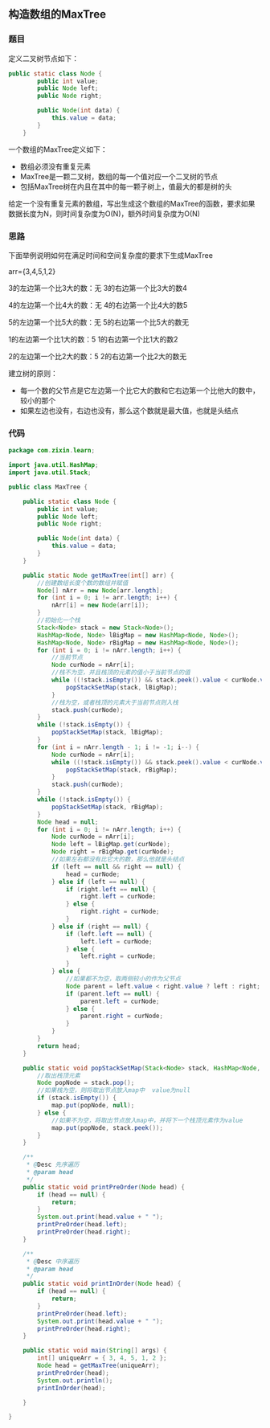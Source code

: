 ## 构造数组的MaxTree

###  题目

定义二叉树节点如下：

```java
public static class Node {
		public int value;
		public Node left;
		public Node right;

		public Node(int data) {
			this.value = data;
		}
	}
```

一个数组的MaxTree定义如下：

- 数组必须没有重复元素
- MaxTree是一颗二叉树，数组的每一个值对应一个二叉树的节点
- 包括MaxTree树在内且在其中的每一颗子树上，值最大的都是树的头

给定一个没有重复元素的数组，写出生成这个数组的MaxTree的函数，要求如果数据长度为N，则时间复杂度为O(N)，额外时间复杂度为O(N)

### 思路

下面举例说明如何在满足时间和空间复杂度的要求下生成MaxTree

arr={3,4,5,1,2}

3的左边第一个比3大的数：无     3的右边第一个比3大的数4

4的左边第一个比4大的数：无     4的右边第一个比4大的数5

5的左边第一个比5大的数：无     5的右边第一个比5大的数无

1的左边第一个比1大的数：5     1的右边第一个比1大的数2

2的左边第一个比2大的数：5     2的右边第一个比2大的数无

建立树的原则：

- 每一个数的父节点是它左边第一个比它大的数和它右边第一个比他大的数中，较小的那个
- 如果左边也没有，右边也没有，那么这个数就是最大值，也就是头结点

### 代码

```java
package com.zixin.learn;

import java.util.HashMap;
import java.util.Stack;

public class MaxTree {

	public static class Node {
		public int value;
		public Node left;
		public Node right;

		public Node(int data) {
			this.value = data;
		}
	}

	public static Node getMaxTree(int[] arr) {
		//创建数组长度个数的数组并赋值
		Node[] nArr = new Node[arr.length];
		for (int i = 0; i != arr.length; i++) {
			nArr[i] = new Node(arr[i]);
		}
		//初始化一个栈
		Stack<Node> stack = new Stack<Node>();
		HashMap<Node, Node> lBigMap = new HashMap<Node, Node>();
		HashMap<Node, Node> rBigMap = new HashMap<Node, Node>();
		for (int i = 0; i != nArr.length; i++) {
			//当前节点
			Node curNode = nArr[i];
			//栈不为空，并且栈顶的元素的值小于当前节点的值
			while ((!stack.isEmpty()) && stack.peek().value < curNode.value) {
				popStackSetMap(stack, lBigMap);
			}
			//栈为空，或者栈顶的元素大于当前节点则入栈
			stack.push(curNode);
		}
		while (!stack.isEmpty()) {
			popStackSetMap(stack, lBigMap);
		}
		for (int i = nArr.length - 1; i != -1; i--) {
			Node curNode = nArr[i];
			while ((!stack.isEmpty()) && stack.peek().value < curNode.value) {
				popStackSetMap(stack, rBigMap);
			}
			stack.push(curNode);
		}
		while (!stack.isEmpty()) {
			popStackSetMap(stack, rBigMap);
		}
		Node head = null;
		for (int i = 0; i != nArr.length; i++) {
			Node curNode = nArr[i];
			Node left = lBigMap.get(curNode);
			Node right = rBigMap.get(curNode);
			//如果左右都没有比它大的数，那么他就是头结点
			if (left == null && right == null) {
				head = curNode;
			} else if (left == null) {
				if (right.left == null) {
					right.left = curNode;
				} else {
					right.right = curNode;
				}
			} else if (right == null) {
				if (left.left == null) {
					left.left = curNode;
				} else {
					left.right = curNode;
				}
			} else {
				//如果都不为空，取两侧较小的作为父节点
				Node parent = left.value < right.value ? left : right;
				if (parent.left == null) {
					parent.left = curNode;
				} else {
					parent.right = curNode;
				}
			}
		}
		return head;
	}

	public static void popStackSetMap(Stack<Node> stack, HashMap<Node, Node> map) {
		//取出栈顶元素
		Node popNode = stack.pop();
		//如果栈为空，则将取出节点放入map中  value为null 
		if (stack.isEmpty()) {
			map.put(popNode, null);
		} else {
			//如果不为空，将取出节点放入map中，并将下一个栈顶元素作为value
			map.put(popNode, stack.peek());
		}
	}

	/**
	 * @Desc 先序遍历
	 * @param head
	 */
	public static void printPreOrder(Node head) {
		if (head == null) {
			return;
		}
		System.out.print(head.value + " ");
		printPreOrder(head.left);
		printPreOrder(head.right);
	}

	/**
	 * @Desc 中序遍历
	 * @param head
	 */
	public static void printInOrder(Node head) {
		if (head == null) {
			return;
		}
		printPreOrder(head.left);
		System.out.print(head.value + " ");
		printPreOrder(head.right);
	}

	public static void main(String[] args) {
		int[] uniqueArr = { 3, 4, 5, 1, 2 };
		Node head = getMaxTree(uniqueArr);
		printPreOrder(head);
		System.out.println();
		printInOrder(head);

	}

}

```

